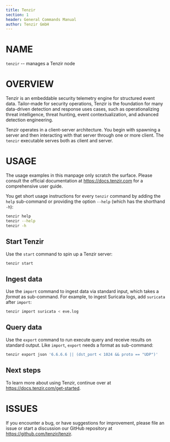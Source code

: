 ```yaml
---
title: Tenzir
section: 1
header: General Commands Manual
author: Tenzir GmbH
---
```


# NAME

`tenzir` -- manages a Tenzir node

# OVERVIEW

Tenzir is an embeddable security telemetry engine for structured event data.
Tailor-made for security operations, Tenzir is the foundation for many data-driven
detection and response uses cases, such as operationalizing threat intelligence,
threat hunting, event contextualization, and advanced detection engineering.

Tenzir operates in a client-server architecture. You begin with spawning a server
and then interacting with that server through one or more client. The `tenzir`
executable serves both as client and server.

# USAGE

The usage examples in this manpage only scratch the surface. Please consult the
official documentation at https://docs.tenzir.com for a comprehensive user guide.

You get short usage instructions for every `tenzir` command by adding the `help`
sub-command or providing the option `--help` (which has the shorthand `-h`):

```bash
tenzir help
tenzir --help
tenzir -h
```

## Start Tenzir

Use the `start` command to spin up a Tenzir server:

```bash
tenzir start
```

## Ingest data

Use the `import` command to ingest data via standard input, which takes a
*format* as sub-command. For example, to ingest Suricata logs, add `suricata`
after `import`:

```bash
tenzir import suricata < eve.log
```

## Query data

Use the `export` command to run execute query and receive results on standard
output. Like `import`, `export` needs a format as sub-command:

```bash
tenzir export json '6.6.6.6 || (dst_port < 1024 && proto == "UDP")'
```

## Next steps

To learn more about using Tenzir, continue over at https://docs.tenzir.com/get-started.

# ISSUES

If you encounter a bug, or have suggestions for improvement, please file an issue
or start a discussion our GitHub repository at https://github.com/tenzir/tenzir.
